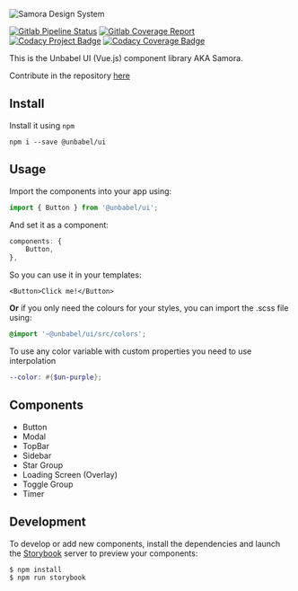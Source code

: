 ![Samora Design System](https://gitlab.com/Unbabel/ui/uploads/2c0b33a1234c60ae3d97fa4390c68e4b/samora-design-system.png)

[![Gitlab Pipeline Status](https://gitlab.com/Unbabel/ui/badges/master/build.svg)](https://gitlab.com/Unbabel/ui/pipelines)
[![Gitlab Coverage Report](https://gitlab.com/Unbabel/ui/badges/master/coverage.svg)](https://gitlab.com/Unbabel/ui/-/jobs)
&nbsp;
[![Codacy Project Badge](https://api.codacy.com/project/badge/Grade/1ad45fb5ce1241d99587aabcf8b5df3b)](https://www.codacy.com/app/unbabel/ui)
[![Codacy Coverage Badge](https://api.codacy.com/project/badge/Coverage/1ad45fb5ce1241d99587aabcf8b5df3b)](https://www.codacy.com/app/unbabel/ui)

This is the Unbabel UI (Vue.js) component library AKA Samora.

Contribute in the repository [here](https://gitlab.com/Unbabel/ui)

## Install
Install it using `npm`

```shell
npm i --save @unbabel/ui
```

## Usage
Import the components into your app using:

```javascript
import { Button } from '@unbabel/ui';
```

And set it as a component:
```javascript
components: {
	Button,
},
```

So you can use it in your templates:
```vue
<Button>Click me!</Button>
```

**Or** if you only need the colours for your styles, you can import the .scss file using:

```scss
@import '~@unbabel/ui/src/colors';
```

To use any color variable with custom properties you need to use interpolation

```scss
--color: #{$un-purple};
```

## Components
- Button
- Modal
- TopBar
- Sidebar
- Star Group
- Loading Screen (Overlay)
- Toggle Group
- Timer

## Development
To develop or add new components, install the dependencies and launch the [Storybook](https://storybook.js.org/basics/guide-vue/) server to preview your components:

```shell
$ npm install
$ npm run storybook
```
